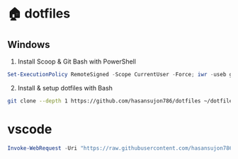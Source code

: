# 🏠 dotfiles

## Windows

1. Install Scoop & Git Bash with PowerShell

```ps1
Set-ExecutionPolicy RemoteSigned -Scope CurrentUser -Force; iwr -useb get.scoop.sh | iex; scoop install git
```

2. Install & setup dotfiles with Bash

```bash
git clone --depth 1 https://github.com/hasansujon786/dotfiles ~/dotfiles && cd ~/dotfiles && ./scripts/install.sh
```

# vscode

```PowerShell
Invoke-WebRequest -Uri "https://raw.githubusercontent.com/hasansujon786/dotfiles/refs/heads/main/nvim/lua/core/keymaps/code.lua" -OutFile "$HOME\AppData\Local\nvim\init.lua"
```
